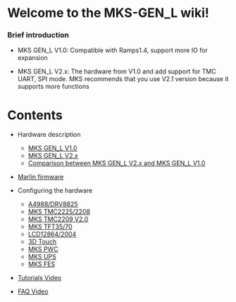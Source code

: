 # Welcome to the MKS-GEN_L wiki!

### Brief introduction
- MKS GEN_L V1.0: Compatible with Ramps1.4, support more IO for expansion

- MKS GEN_L V2.x: The hardware from V1.0 and add support for TMC UART, SPI mode. MKS recommends that you use V2.1 version because it supports more functions

# Contents
- Hardware description
  - [MKS GEN_L V1.0](MKS_GEN_L_V1)
  - [MKS GEN_L V2.x](MKS_GEN_L_V2)
  - [Comparison between MKS GEN_L V2.x and MKS GEN_L V1.0](Comparison)

- [Marlin firmware](Marlin_firmware)

- Configuring the hardware
  - [A4988/DRV8825](Drivers_A4988_DRV8825)
  - [MKS TMC2225/2208](Drivers_MKS_TMC2225_2208)
  - [MKS TMC2209 V2.0](Drivers_MKS_TMC2209)
  - [MKS TFT35/70](Display_MKS_TFT35/70)
  - [LCD12864/2004](LCD12864_2004)
  - [3D Touch](3D_TOUCH)
  - [MKS PWC](MKS_PWC)
  - [MKS UPS](MKS_UPS)
  - [MKS FES](MKS_FES)
- [Tutorials Video](Video_Tutorials)
- [FAQ Video](Video_FAQ)